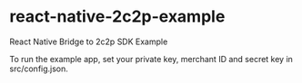 # react-native-2c2p-example
React Native Bridge to 2c2p SDK Example

To run the example app, set your private key, merchant ID and secret key in src/config.json.
